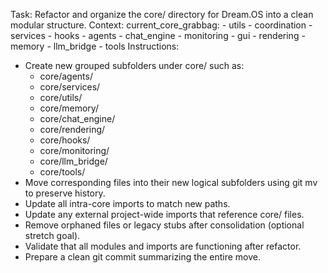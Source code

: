 Task: Refactor and organize the core/ directory for Dream.OS into a clean modular structure.
Context:
  current_core_grabbag:
    - utils
    - coordination
    - services
    - hooks
    - agents
    - chat_engine
    - monitoring
    - gui
    - rendering
    - memory
    - llm_bridge
    - tools
Instructions:
  - Create new grouped subfolders under core/ such as:
      - core/agents/
      - core/services/
      - core/utils/
      - core/memory/
      - core/chat_engine/
      - core/rendering/
      - core/hooks/
      - core/monitoring/
      - core/llm_bridge/
      - core/tools/
  - Move corresponding files into their new logical subfolders using git mv to preserve history.
  - Update all intra-core imports to match new paths.
  - Update any external project-wide imports that reference core/ files.
  - Remove orphaned files or legacy stubs after consolidation (optional stretch goal).
  - Validate that all modules and imports are functioning after refactor.
  - Prepare a clean git commit summarizing the entire move. 